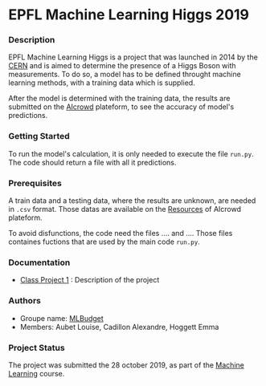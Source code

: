 # EPFL Machine Learning Higgs 2019

### Description
EPFL Machine Learning Higgs is a project that was launched in 2014 by the [CERN](https://home.cern/news/news/computing/higgs-boson-machine-learning-challenge) and is aimed to determine the presence of a Higgs Boson with measurements. To do so, a model has to be defined throught machine learning methods, with a training data which is supplied.

After the model is determined with the training data, the results are submitted on the [AIcrowd](https://www.aicrowd.com/challenges/epfl-machine-learning-higgs-2019) plateform, to see the accuracy of model's predictions.

### Getting Started
To run the model's calculation, it is only needed to execute the file `run.py`. The code should return a file with all it predictions.


### Prerequisites
A train data and a testing data, where the results are unknown, are needed in `.csv` format. Those datas are available on the [Resources](https://www.aicrowd.com/challenges/epfl-machine-learning-higgs-2019/dataset_files) of AIcrowd plateform.

To avoid disfunctions, the code need the files .... and .... Those files containes fuctions that are used by the main code `run.py`.

### Documentation
* [Class Project 1](https://github.com/epfml/ML_course/raw/master/projects/project1/project1_description.pdf) : Description of the project

### Authors
* Groupe name: [MLBudget](https://www.aicrowd.com/teams/ML_Budget)
* Members: Aubet Louise, Cadillon Alexandre, Hoggett Emma

### Project Status
The project was submitted the 28 october 2019, as part of the [Machine Learning](https://www.epfl.ch/labs/mlo/machine-learning-cs-433/) course.
